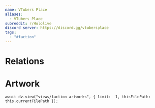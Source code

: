 ```yaml
---
name: VTubers Place
aliases:
  - VTubers Place
subreddit: r/Hololive
discord server: https://discord.gg/vtubersplace
tags:
  - "#faction"
---
```

# Relations

# Artwork
```dataviewjs
await dv.view("views/faction artworks", { limit: -1, thisFilePath: this.currentFilePath });
```